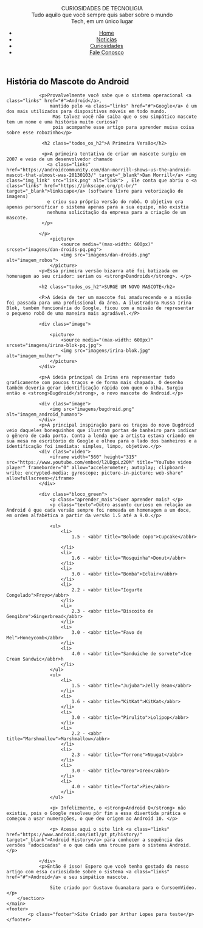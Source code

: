 <!DOCTYPE html>
<html lang="pt-br">
<head>
    <meta charset="UTF-8">
    <meta http-equiv="X-UA-Compatible" content="IE=edge">
    <meta name="viewport" content="width=device-width, initial-scale=1.0">
    <title>Como surgiu o mascote do Android</title>
    <link rel="stylesheet" href="style.css">
    <link rel="shortcut icon" href="imagens/favicon.ico" type="image/x-icon">
    <style>
        @import url('https://fonts.googleapis.com/css2?family= Bebas+Neue & family= Rock+Salt & display =swap'); 
    </style>
</head>
<body>
    <header>
        <div class="h1_fake">CURIOSIDADES DE TECNOLIGIA</div>
        <div>Tudo aquilo que você sempre quis saber sobre o mundo <br>
             Tech, em um único lugar</div>
        <nav>
            <ul>
                <li> <a class="menu" href="#"> Home</a></li>
                <li> <a class="menu" href="#">Noticias</a></li>
                <li> <a class="menu" href="#">Curiosidades</a></li>
                <li> <a class="menu" href="#">Fale Conosco</a></li>
            </ul>
        </nav>
    </header>
    <main>
        <section>
                <h1> História do Mascote do Android</h1>

                <p>Provalvelmente você sabe que o sistema operacional <a class="links" href="#">Android</a>, 
                    mantido pelo <a class="links" href="#">Google</a> é um dos mais utilizados para dispositivos móveis em todo mundo.
                     Mas talvez você não saiba que o seu simpático mascote tem um nome e uma história muito curiosa? 
                     pois acompanhe esse artigo para aprender muisa coisa sobre esse robozinho</p>

                 <h2 class="todos_os_h2">A Primeira Versão</h2>

                 <p>A primeira tentativa de criar um mascote surgiu em 2007 e veio de um desenvolvedor chamado
                   <a class="links" href="https://androidcommunity.com/dan-morrill-shows-us-the-android-mascot-that-almost-was-20130103/" target="_blank">Dan Morrill</a> <img class="img_link" src="link.png" alt="link"> , Ele conta que abriu o <a class="links" href="https://inkscape.org/pt-br/" target="_blank">linkscape</a> (software livre para vetorização de imagens)
                   e criou sua própria versão do robô. O objetivo era apenas personificar o sistema apenas para a sua equipe, não existia
                   nenhuma solicitação da empresa para a criação de um mascote.
                 </p> 

                </p>
                    <picture>
                        <source media="(max-width: 600px)" srcset="imagens/dan-droids-pq.png">
                        <img src="imagens/dan-droids.png" alt="imagem_robos">
                    </picture>
                <p>Essa primeira versão bizarra até foi batizada em homenagem ao seu criador: seriam os <strong>Dandroids</strong>. </p>

                <h2 class="todos_os_h2">SURGE UM NOVO MASCOTE</h2>

                <P>A ideia de ter um mascote foi amadurecendo e a missão foi passada para uma profissional da área. A ilustradora Russa Irina Blok, também funcionária do Google, ficou com a missão de representar o pequeno robô de uma maneira mais agradável.</P>

                <div class="image">

                    <picture>
                        <source media="(max-width: 600px)" srcset="imagens/irina-blok-pq.jpg">
                        <img src="imagens/irina-blok.jpg" alt="imagem_mulher">
                    </picture>
                </div>

                <p>A ideia principal da Irina era representar tudo graficamente com poucos traços e de forma mais chapada. O desenho também deveria gerar identificação rápida com quem o olha. Surgiu então o <strong>Bugdroid</strong>, o novo mascote do Android.</p>

                <div class="image">
                    <img src="imagens/bugdroid.png" alt="imagem_android_humano">
                </div>
                <p>A principal inspiração para os traços do novo Bugdroid veio daqueles bonequinhos que ilustram portas de banheiro para indicar o gênero de cada porta. Conta a lenda que a artista estava criando em sua mesa no escritório do Google e olhou para o lado dos banheiros e a identificação foi imediata: simples, limpo, objetivo.</p>
                <div class="video">
                    <iframe width="560" height="315" src="https://www.youtube.com/embed/l2UDgpLz20M" title="YouTube video player" frameborder="0" allow="accelerometer; autoplay; clipboard-write; encrypted-media; gyroscope; picture-in-picture; web-share" allowfullscreen></iframe>
                </div>

                <div class="bloco_green">
                    <p class="aprender_mais">Quer aprender mais? </p>
                    <p class="texto">Outro assunto curioso em relação ao Android é que cada versão sempre foi nomeada em homenagem a um doce, em ordem alfabética a partir da versão 1.5 até a 9.0.</p>

                    <ul>
                        <li>
                            1.5 - <abbr title="Bolode copo">Cupcake</abbr>

                        </li>
                        <li>
                            1.6 - <abbr title="Rosquinha">Donut</abbr>
                        </li>
                        <li>
                            3.0 - <abbr title="Bomba">Eclair</abbr>
                        </li>
                        <li>
                            2.2 - <abbr title="Iogurte Congelado">Froyo</abbr>
                        </li>
                        <li>
                            2.3 - <abbr title="Biscoito de Gengibre">Gingerbread</abbr>
                        </li>
                        <li>
                            3.0 - <abbr title="Favo de Mel">Honeycomb</abbr>
                        </li>
                        <li>
                            4.0 - <abbr title="Sanduiche de sorvete">Ice Cream Sandwic</abbr>h
                        </li>
                    </ul>
                    <ul>
                        <li>
                            1.5 - <abbr title="Jujuba">Jelly Bean</abbr>
                        </li>
                        <li>
                            1.6 - <abbr title="KitKat">KitKat</abbr>
                        </li>
                        <li>
                            3.0 - <abbr title="Pirulito">Lolipop</abbr>
                        </li>
                        <li>
                            2.2 - <abbr title="Marshmallow">Marshmallow</abbr>
                        </li>
                        <li>
                            2.3 - <abbr title="Torrone">Nougat</abbr>
                        </li>
                        <li>
                            3.0 - <abbr title="Oreo">Oreo</abbr>
                        </li>
                        <li>
                            4.0 - <abbr title="Torta">Pie</abbr>
                        </li>
                    </ul>

                    <p> Infelizmente, o <strong>Android Q</strong> não existiu, pois o Google resolveu pôr fim a essa divertida prática e começou a usar numerações, o que deu origem ao Android 10. </p>

                    <p> Acesse aqui o site link <a class="links" href="https://www.android.com/intl/pt_pt/history/" target="_blank">Android History</a> para conhecer a sequência das versões "adocicadas" e o que cada uma trouxe para o sistema Android. </p>

                </div>
                <p>Então é isso! Espero que você tenha gostado do nosso artigo com essa curiosidade sobre o sistema <a class="links" href="#">Android</a> e seu simpático mascote.
         
                    Site criado por Gustavo Guanabara para o CursoemVideo.</p>
        </section>
    </main>
    <footer>
            <p class="footer">Site Criado por Arthur Lopes para teste</p>
    </footer>
</body>
</html>